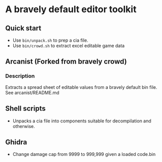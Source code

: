 # A bravely default editor toolkit

## Quick start


- Use `bin/unpack.sh` to prep a cia file.
- Use `bin/crowd.sh` to extract excel editable game data

## Arcanist (Forked from bravely crowd)

### Description

Extracts a spread sheet of editable values from a bravely default bin file. See arcanist/README.md

## Shell scripts

-  Unpacks a cia file into components suitable for decompilation and otherwise.

## Ghidra

 - Change damage cap from 9999 to 999,999 given a loaded code.bin


